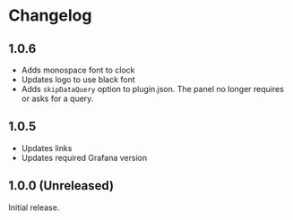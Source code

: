 # Changelog

## 1.0.6

- Adds monospace font to clock
- Updates logo to use black font
- Adds `skipDataQuery` option to plugin.json. The panel no longer requires or asks for a query.

## 1.0.5

- Updates links
- Updates required Grafana version

## 1.0.0 (Unreleased)

Initial release.
